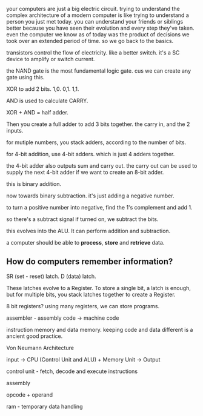 your computers are just a big electric circuit. trying to understand the complex architecture of a modern computer is like trying to understand a person you just met today. you can understand your friends or siblings better because you have seen their evolution and every step they've taken. even the computer we know as of today was the product of decisions we took over an extended period of time. so we go back to the basics.



transistors control the flow of electricity. like a better switch. it's a SC device to amplify or switch current.

the NAND gate is the most fundamental logic gate. cus we can create any gate using this.

XOR to add 2 bits. 1,0. 0,1. 1,1.

AND is used to calculate CARRY.

XOR + AND = half adder.

Then you create a full adder to add 3 bits together. the carry in, and the 2 inputs.

for mutiple numbers, you stack adders, according to the number of bits.

for 4-bit addition, use 4-bit adders. which is just 4 adders together.

the 4-bit adder also outputs sum and carry out. the carry out can be used to supply the next 4-bit adder if we want to create an 8-bit adder.

this is binary addition.

now towards binary subtraction. it's just adding a negative number.

to turn a positive number into negative, find the 1's complement and add 1.

so there's a subtract signal if turned on, we subtract the bits.

this evolves into the ALU. It can perform addition and subtraction.

a computer should be able to **process**, **store** and **retrieve** data.

## How do computers remember information?

SR (set - reset) latch.
D (data) latch.

These latches evolve to a Register. To store a single bit, a latch is enough, but for multiple bits, you stack latches together to create a Register.





8 bit registers?
using many registers, we can store programs. 

assembler - assembly code -> machine code

instruction memory and data memory. keeping code and data different is a ancient good practice.


Von Neumann Architecture

input -> CPU (Control Unit and ALU) + Memory Unit -> Output

control unit - fetch, decode and execute instructions




assembly 

opcode + operand



ram - temporary data handling